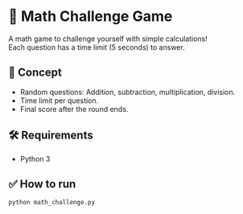 # 🎯 Math Challenge Game

A math game to challenge yourself with simple calculations!  
Each question has a time limit (5 seconds) to answer.

## 🧠 Concept
- Random questions: Addition, subtraction, multiplication, division.
- Time limit per question.
- Final score after the round ends.

## 🛠 Requirements
- Python 3

## ✅ How to run

```bash
python math_challenge.py
